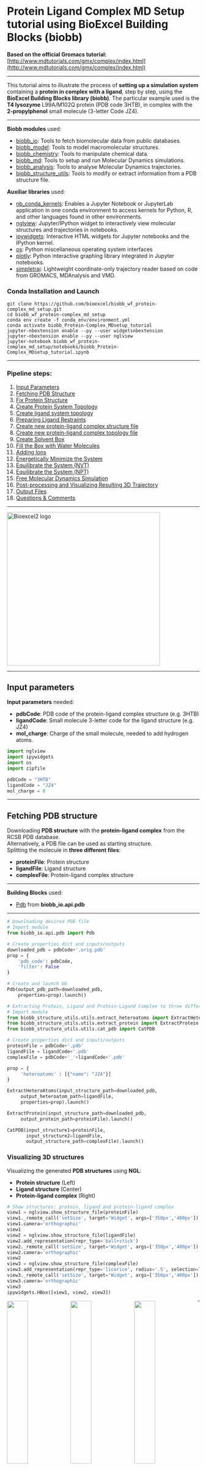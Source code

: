 
# Protein Ligand Complex MD Setup tutorial using BioExcel Building Blocks (biobb)
**Based on the official Gromacs tutorial:** [http://www.mdtutorials.com/gmx/complex/index.html](http://www.mdtutorials.com/gmx/complex/index.html)
***
This tutorial aims to illustrate the process of **setting up a simulation system** containing a **protein in complex with a ligand**, step by step, using the **BioExcel Building Blocks library (biobb)**. The particular example used is the **T4 lysozyme** L99A/M102Q protein (PDB code 3HTB), in complex with the **2-propylphenol** small molecule (3-letter Code JZ4). 
***
**Biobb modules** used:

 - [biobb_io](https://github.com/bioexcel/biobb_io): Tools to fetch biomolecular data from public databases.
 - [biobb_model](https://github.com/bioexcel/biobb_model): Tools to model macromolecular structures.
 - [biobb_chemistry](https://github.com/bioexcel/biobb_chemistry): Tools to manipulate chemical data.
 - [biobb_md](https://github.com/bioexcel/biobb_md): Tools to setup and run Molecular Dynamics simulations.
 - [biobb_analysis](https://github.com/bioexcel/biobb_analysis): Tools to analyse Molecular Dynamics trajectories.
 - [biobb_structure_utils](https://github.com/bioexcel/biobb_structure_utils):  Tools to modify or extract information from a PDB structure file.
 
**Auxiliar libraries** used:

 - [nb_conda_kernels](https://github.com/Anaconda-Platform/nb_conda_kernels): Enables a Jupyter Notebook or JupyterLab application in one conda environment to access kernels for Python, R, and other languages found in other environments.
 - [nglview](http://nglviewer.org/#nglview): Jupyter/IPython widget to interactively view molecular structures and trajectories in notebooks.
 - [ipywidgets](https://github.com/jupyter-widgets/ipywidgets): Interactive HTML widgets for Jupyter notebooks and the IPython kernel.
 - [os](https://docs.python.org/3/library/os.html): Python miscellaneous operating system interfaces
 - [plotly](https://plot.ly/python/offline/): Python interactive graphing library integrated in Jupyter notebooks.
 - [simpletraj](https://github.com/arose/simpletraj): Lightweight coordinate-only trajectory reader based on code from GROMACS, MDAnalysis and VMD.


### Conda Installation and Launch

```console
git clone https://github.com/bioexcel/biobb_wf_protein-complex_md_setup.git
cd biobb_wf_protein-complex_md_setup
conda env create -f conda_env/environment.yml
conda activate biobb_Protein-Complex_MDsetup_tutorial
jupyter-nbextension enable --py --user widgetsnbextension
jupyter-nbextension enable --py --user nglview
jupyter-notebook biobb_wf_protein-complex_md_setup/notebooks/biobb_Protein-Complex_MDsetup_tutorial.ipynb
```

***
### Pipeline steps:
 1. [Input Parameters](#input)
 2. [Fetching PDB Structure](#fetch)
 3. [Fix Protein Structure](#fix)
 4. [Create Protein System Topology](#top)
 5. [Create ligand system topology](#ligtop)
 6. [Preparing Ligand Restraints](#restraints)
 7. [Create new protein-ligand complex structure file](#complex)
 8. [Create new protein-ligand complex topology file](#complextop)
 9. [Create Solvent Box](#box)
 10. [Fill the Box with Water Molecules](#water)
 11. [Adding Ions](#ions)
 12. [Energetically Minimize the System](#min)
 13. [Equilibrate the System (NVT)](#nvt)
 14. [Equilibrate the System (NPT)](#npt)
 15. [Free Molecular Dynamics Simulation](#free)
 16. [Post-processing and Visualizing Resulting 3D Trajectory](#post)
 17. [Output Files](#output)
 18. [Questions & Comments](#questions)
 
***
<img src="https://bioexcel.eu/wp-content/uploads/2019/04/Bioexcell_logo_1080px_transp.png" alt="Bioexcel2 logo"
    title="Bioexcel2 logo" width="400" />
***

<a id="input"></a>
## Input parameters
**Input parameters** needed:
 - **pdbCode**: PDB code of the protein-ligand complex structure (e.g. 3HTB)
 - **ligandCode**: Small molecule 3-letter code for the ligand structure (e.g. JZ4)
 - **mol_charge**: Charge of the small molecule, needed to add hydrogen atoms.


```python
import nglview
import ipywidgets
import os
import zipfile

pdbCode = "3HTB"
ligandCode = "JZ4"
mol_charge = 0
```

<a id="fetch"></a>
***
## Fetching PDB structure
Downloading **PDB structure** with the **protein-ligand complex** from the RCSB PDB database.<br>
Alternatively, a PDB file can be used as starting structure. <br>
Splitting the molecule in **three different files**: 
- **proteinFile**: Protein structure
- **ligandFile**: Ligand structure
- **complexFile**: Protein-ligand complex structure 

***
**Building Blocks** used:
 - [Pdb](https://biobb-io.readthedocs.io/en/latest/api.html#module-api.pdb) from **biobb_io.api.pdb**
***


```python
# Downloading desired PDB file 
# Import module
from biobb_io.api.pdb import Pdb

# Create properties dict and inputs/outputs
downloaded_pdb = pdbCode+'.orig.pdb'
prop = {
    'pdb_code': pdbCode,
    'filter': False
}

# Create and launch bb
Pdb(output_pdb_path=downloaded_pdb,
    properties=prop).launch()
```


```python
# Extracting Protein, Ligand and Protein-Ligand Complex to three different files
# Import module
from biobb_structure_utils.utils.extract_heteroatoms import ExtractHeteroAtoms
from biobb_structure_utils.utils.extract_protein import ExtractProtein
from biobb_structure_utils.utils.cat_pdb import CatPDB

# Create properties dict and inputs/outputs
proteinFile = pdbCode+'.pdb'
ligandFile = ligandCode+'.pdb'
complexFile = pdbCode+'_'+ligandCode+'.pdb'

prop = {
     'heteroatoms' : [{"name": "JZ4"}]
}

ExtractHeteroAtoms(input_structure_path=downloaded_pdb,
     output_heteroatom_path=ligandFile,
     properties=prop).launch()

ExtractProtein(input_structure_path=downloaded_pdb,
     output_protein_path=proteinFile).launch()

CatPDB(input_structure1=proteinFile,
       input_structure2=ligandFile,
       output_structure_path=complexFile).launch()
```

### Visualizing 3D structures
Visualizing the generated **PDB structures** using **NGL**:  
- **Protein structure** (Left)
- **Ligand structure** (Center)
- **Protein-ligand complex** (Right)  


```python
# Show structures: protein, ligand and protein-ligand complex
view1 = nglview.show_structure_file(proteinFile)
view1._remote_call('setSize', target='Widget', args=['350px','400px'])
view1.camera='orthographic'
view1
view2 = nglview.show_structure_file(ligandFile)
view2.add_representation(repr_type='ball+stick')
view2._remote_call('setSize', target='Widget', args=['350px','400px'])
view2.camera='orthographic'
view2
view3 = nglview.show_structure_file(complexFile)
view3.add_representation(repr_type='licorice', radius='.5', selection=ligandCode)
view3._remote_call('setSize', target='Widget', args=['350px','400px'])
view3.camera='orthographic'
view3
ipywidgets.HBox([view1, view2, view3])
```


<img style='float:left;width:33%' src='_static/ngl1.png'></img><img style='float:left;width:33%' src='_static/ngl2.png'></img><img style='float:left;width:33%' src='_static/ngl3.png'></img>



<a id="fix"></a>
***
## Fix protein structure
**Checking** and **fixing** (if needed) the protein structure:<br>
- **Modeling** **missing side-chain atoms**, modifying incorrect **amide assignments**, choosing **alternative locations**.<br>
- **Checking** for missing **backbone atoms**, **heteroatoms**, **modified residues** and possible **atomic clashes**.

***
**Building Blocks** used:
 - [FixSideChain](https://biobb-model.readthedocs.io/en/latest/model.html#module-model.fix_side_chain) from **biobb_model.model.fix_side_chain**
***


```python
# Check & Fix Protein Structure
# Import module
from biobb_model.model.fix_side_chain import FixSideChain

# Create prop dict and inputs/outputs
fixed_pdb = pdbCode+'_fixed.pdb'

# Create and launch bb
FixSideChain(input_pdb_path=proteinFile,
             output_pdb_path=fixed_pdb).launch()
```

<a id="top"></a>
***
## Create protein system topology
**Building GROMACS topology** corresponding to the protein structure.<br>
Force field used in this tutorial is [**amber99sb-ildn**](https://dx.doi.org/10.1002%2Fprot.22711): AMBER **parm99** force field with **corrections on backbone** (sb) and **side-chain torsion potentials** (ildn). Water molecules type used in this tutorial is [**spc/e**](https://pubs.acs.org/doi/abs/10.1021/j100308a038).<br>
Adding **hydrogen atoms** if missing. Automatically identifying **disulfide bridges**. <br>

Generating two output files: 
- **GROMACS structure** (gro file)
- **GROMACS topology** ZIP compressed file containing:
    - *GROMACS topology top file* (top file)
    - *GROMACS position restraint file/s* (itp file/s)
***
**Building Blocks** used:
 - [Pdb2gmx](https://biobb-md.readthedocs.io/en/latest/gromacs.html#module-gromacs.pdb2gmx) from **biobb_md.gromacs.pdb2gmx**
***


```python
# Create Protein system topology
# Import module
from biobb_md.gromacs.pdb2gmx import Pdb2gmx

# Create inputs/outputs
output_pdb2gmx_gro = pdbCode+'_pdb2gmx.gro'
output_pdb2gmx_top_zip = pdbCode+'_pdb2gmx_top.zip'
prop = {
    'force_field' : 'amber99sb-ildn',
    'water_type': 'spce'
}

# Create and launch bb
Pdb2gmx(input_pdb_path=fixed_pdb,
        output_gro_path=output_pdb2gmx_gro,
        output_top_zip_path=output_pdb2gmx_top_zip,
        properties=prop).launch()
```

<a id="ligtop"></a>
***
## Create ligand system topology
**Building GROMACS topology** corresponding to the ligand structure.<br>
Force field used in this tutorial step is **amberGAFF**: [General AMBER Force Field](http://ambermd.org/antechamber/gaff.html), designed for rational drug design.<br>
- [Step 1](#ligandTopologyStep1): Add **hydrogen atoms** if missing.
- [Step 2](#ligandTopologyStep2): **Energetically minimize the system** with the new hydrogen atoms. 
- [Step 3](#ligandTopologyStep3): Generate **ligand topology** (parameters). 
***
**Building Blocks** used:
 - [ReduceAddHydrogens](https://biobb-chemistry.readthedocs.io/en/latest/ambertools.html#module-ambertools.reduce_add_hydrogens) from **biobb_chemistry.ambertools.reduce_add_hydrogens**
 - [BabelMinimize](https://biobb-chemistry.readthedocs.io/en/latest/babelm.html#module-babelm.babel_minimize) from **biobb_chemistry.babelm.babel_minimize** 
 - [AcpypeParamsGMX](https://biobb-chemistry.readthedocs.io/en/latest/acpype.html#module-acpype.acpype_params_gmx) from **biobb_chemistry.acpype.acpype_params_gmx** 
***

<a id="ligandTopologyStep1"></a>
### Step 1: Add **hydrogen atoms**


```python
# Create Ligand system topology, STEP 1
# Reduce_add_hydrogens: add Hydrogen atoms to a small molecule (using Reduce tool from Ambertools package)
# Import module
from biobb_chemistry.ambertools.reduce_add_hydrogens import ReduceAddHydrogens

# Create prop dict and inputs/outputs
output_reduce_h = ligandCode+'.reduce.H.pdb' 
prop = {
    'nuclear' : 'true'
}

# Create and launch bb
ReduceAddHydrogens(input_path=ligandFile,
                   output_path=output_reduce_h,
                   properties=prop).launch()

```

<a id="ligandTopologyStep2"></a>
### Step 2: **Energetically minimize the system** with the new hydrogen atoms. 


```python
# Create Ligand system topology, STEP 2
# Babel_minimize: Structure energy minimization of a small molecule after being modified adding hydrogen atoms
# Import module
from biobb_chemistry.babelm.babel_minimize import BabelMinimize

# Create prop dict and inputs/outputs
output_babel_min = ligandCode+'.H.min.mol2'                              
prop = {
    'method' : 'sd',
    'criteria' : '1e-10',
    'force_field' : 'GAFF'
}


# Create and launch bb
BabelMinimize(input_path=output_reduce_h,
              output_path=output_babel_min,
              properties=prop).launch()
```

### Visualizing 3D structures
Visualizing the small molecule generated **PDB structures** using **NGL**:  
- **Original Ligand Structure** (Left)
- **Ligand Structure with hydrogen atoms added** (with Reduce program) (Center)
- **Ligand Structure with hydrogen atoms added** (with Reduce program), **energy minimized** (with Open Babel) (Right) 


```python
# Show different structures generated (for comparison)

view1 = nglview.show_structure_file(ligandFile)
view1.add_representation(repr_type='ball+stick')
view1._remote_call('setSize', target='Widget', args=['350px','400px'])
view1.camera='orthographic'
view1
view2 = nglview.show_structure_file(output_reduce_h)
view2.add_representation(repr_type='ball+stick')
view2._remote_call('setSize', target='Widget', args=['350px','400px'])
view2.camera='orthographic'
view2
view3 = nglview.show_structure_file(output_babel_min)
view3.add_representation(repr_type='ball+stick')
view3._remote_call('setSize', target='Widget', args=['350px','400px'])
view3.camera='orthographic'
view3
ipywidgets.HBox([view1, view2, view3])
```


<img style='float:left;width:33%' src='_static/ngl4.png'></img><img style='float:left;width:33%' src='_static/ngl5.png'></img><img style='float:left;width:33%' src='_static/ngl6.png'></img>



<a id="ligandTopologyStep3"></a>
### Step 3: Generate **ligand topology** (parameters).


```python
# Create Ligand system topology, STEP 3
# Acpype_params_gmx: Generation of topologies for GROMACS with ACPype
# Import module
from biobb_chemistry.acpype.acpype_params_gmx import AcpypeParamsGMX

# Create prop dict and inputs/outputs
output_acpype_gro = ligandCode+'params.gro'
output_acpype_itp = ligandCode+'params.itp'
output_acpype_top = ligandCode+'params.top'
output_acpype = ligandCode+'params'
prop = {
    'basename' : output_acpype,
    'charge' : mol_charge
}

# Create and launch bb
AcpypeParamsGMX(input_path=output_babel_min, 
                output_path_gro=output_acpype_gro,
                output_path_itp=output_acpype_itp,
                output_path_top=output_acpype_top,
                properties=prop).launch()
```

<a id="restraints"></a>
***
## Preparing Ligand Restraints
In subsequent steps of the pipeline, such as the equilibration stages of the **protein-ligand complex** system, it is recommended to apply some **restraints** to the small molecule, to avoid a possible change in position due to protein repulsion. **Position restraints** will be applied to the ligand, using a **force constant of 1000 KJ/mol\*nm^2** on the three coordinates: x, y and z. In this steps the **restriction files** will be created and integrated in the **ligand topology**.
- [Step 1](#restraintsStep1): Creating an index file with a new group including just the **small molecule heavy atoms**.
- [Step 2](#restraintsStep2): Generating the **position restraints** file.
***
**Building Blocks** used:
 - [MakeNdx](https://biobb-md.readthedocs.io/en/latest/gromacs.html#module-gromacs.make_ndx) from **biobb_md.gromacs.make_ndx** 
 - [Genrestr](https://biobb-md.readthedocs.io/en/latest/gromacs.html#module-gromacs.genrestr) from **biobb_md.gromacs.genrestr** 
***

<a id="restraintsStep1"></a>
### Step 1: Creating an index file for the small molecule heavy atoms


```python
# MakeNdx: Creating index file with a new group (small molecule heavy atoms)
from biobb_md.gromacs.make_ndx import MakeNdx

# Create prop dict and inputs/outputs
output_ligand_ndx = ligandCode+'_index.ndx'
prop = {
    'selection': "0 & ! a H*"
}

# Create and launch bb
MakeNdx(input_structure_path=output_acpype_gro,
        output_ndx_path=output_ligand_ndx,
        properties=prop).launch()
```

<a id="restraintsStep2"></a>
### Step 2: Generating the position restraints file


```python
# Genrestr: Generating the position restraints file
from biobb_md.gromacs.genrestr import Genrestr

# Create prop dict and inputs/outputs
output_restraints_top = ligandCode+'_posres.itp'
prop = {
    'force_constants': "1000 1000 1000",
    'restrained_group': "System"
}

# Create and launch bb
Genrestr(input_structure_path=output_acpype_gro,
         input_ndx_path=output_ligand_ndx,
         output_itp_path=output_restraints_top,
         properties=prop).launch()
```

<a id="complex"></a>
***
## Create new protein-ligand complex structure file
Building new **protein-ligand complex** PDB file with:
- The new **protein system** with fixed problems from *Fix Protein Structure* step and hydrogens atoms added from *Create Protein System Topology* step.
- The new **ligand system** with hydrogens atoms added from *Create Ligand System Topology* step. 

This new structure is needed for **GROMACS** as it is **force field-compliant**, it **has all the new hydrogen atoms**, and the **atom names are matching the newly generated protein and ligand topologies**.
***
**Building Blocks** used:
 - [GMXTrjConvStr](https://biobb-analysis.readthedocs.io/en/latest/gromacs.html#module-gromacs.gmx_trjconv_str) from **biobb_analysis.gromacs.gmx_trjconv_str**
***


```python
# biobb analysis module
from biobb_analysis.gromacs.gmx_trjconv_str import GMXTrjConvStr
from biobb_structure_utils.utils.cat_pdb import CatPDB

# Convert gro (with hydrogens) to pdb (PROTEIN)
proteinFile_H = pdbCode+'_'+ligandCode+'_complex_H.pdb'
prop = {
    'selection' : 'System'
}

# Create and launch bb
GMXTrjConvStr(input_structure_path=output_pdb2gmx_gro,
              input_top_path=output_pdb2gmx_gro,
              output_str_path=proteinFile_H, 
              properties=prop).launch()

# Convert gro (with hydrogens) to pdb (LIGAND)
ligandFile_H = ligandCode+'_complex_H.pdb'
prop = {
    'selection' : 'System'
}

# Create and launch bb
GMXTrjConvStr(input_structure_path=output_acpype_gro,
              input_top_path=output_acpype_gro,
              output_str_path=ligandFile_H, 
              properties=prop).launch()


# Concatenating both PDB files: Protein + Ligand
complexFile_H = pdbCode+'_'+ligandCode+'_H.pdb'

# Create and launch bb
CatPDB(input_structure1=proteinFile_H,
       input_structure2=ligandFile_H,
       output_structure_path=complexFile_H).launch()
```

<a id="complextop"></a>
***
## Create new protein-ligand complex topology file
Building new **protein-ligand complex** GROMACS topology file with:
- The new **protein system** topology generated from *Create Protein System Topology* step.
- The new **ligand system** topology generated from *Create Ligand System Topology* step. 

NOTE: From this point on, the **protein-ligand complex structure and topology** generated can be used in a regular MD setup.
***
**Building Blocks** used:
 - [AppendLigand](https://biobb-md.readthedocs.io/en/latest/modules.html) from **biobb_md.gromacs_extra.append_ligand**  (NOTE: link should be updated with the documentation)
***


```python
# AppendLigand: Append a ligand to a GROMACS topology
# Import module
from biobb_md.gromacs_extra.append_ligand import AppendLigand

# Create prop dict and inputs/outputs
output_complex_top = pdbCode+'_'+ligandCode+'_complex.top.zip'

posresifdef = "POSRES_"+ligandCode.upper()
prop = {
    'posres_name': posresifdef
}

# Create and launch bb
AppendLigand(input_top_zip_path=output_pdb2gmx_top_zip,
             input_posres_itp_path=output_restraints_top,
             input_itp_path=output_acpype_itp, 
             output_top_zip_path=output_complex_top,
             properties=prop).launch()
```

<a id="box"></a>
***
## Create solvent box
Define the unit cell for the **protein-ligand complex** to fill it with water molecules.<br>
**Truncated octahedron** box is used for the unit cell. This box type is the one which best reflects the geometry of the solute/protein, in this case a **globular protein**, as it approximates a sphere. It is also convenient for the computational point of view, as it accumulates **less water molecules at the corners**, reducing the final number of water molecules in the system and making the simulation run faster.<br> A **protein to box** distance of **0.8 nm** is used, and the protein is **centered in the box**.  

***
**Building Blocks** used:
 - [Editconf](https://biobb-md.readthedocs.io/en/latest/gromacs.html#module-gromacs.editconf) from **biobb_md.gromacs.editconf** 
***


```python
# Editconf: Create solvent box
# Import module
from biobb_md.gromacs.editconf import Editconf

# Create prop dict and inputs/outputs
output_editconf_gro = pdbCode+'_'+ligandCode+'_complex_editconf.gro'

prop = {
    'box_type': 'octahedron',
    'distance_to_molecule': 0.8
}

# Create and launch bb
Editconf(input_gro_path=complexFile_H, 
         output_gro_path=output_editconf_gro,
         properties=prop).launch()
```

<a id="water"></a>
***
## Fill the box with water molecules
Fill the unit cell for the **protein-ligand complex** with water molecules.<br>
The solvent type used is the default **Simple Point Charge water (SPC)**, a generic equilibrated 3-point solvent model. 

***
**Building Blocks** used:
 - [Solvate](https://biobb-md.readthedocs.io/en/latest/gromacs.html#module-gromacs.solvate) from **biobb_md.gromacs.solvate** 
***


```python
# Solvate: Fill the box with water molecules
from biobb_md.gromacs.solvate import Solvate

# Create prop dict and inputs/outputs
output_solvate_gro = pdbCode+'_'+ligandCode+'_solvate.gro'
output_solvate_top_zip = pdbCode+'_'+ligandCode+'_solvate_top.zip'

# Create and launch bb
Solvate(input_solute_gro_path=output_editconf_gro,
        output_gro_path=output_solvate_gro,
        input_top_zip_path=output_complex_top,
        output_top_zip_path=output_solvate_top_zip).launch()
```

### Visualizing 3D structure
Visualizing the **protein-ligand complex** with the newly added **solvent box** using **NGL**<br>
Note the **octahedral box** filled with **water molecules** surrounding the **protein structure**, which is **centered** right in the middle of the box.


```python
#Show protein
view = nglview.show_structure_file(output_solvate_gro)
view.clear_representations()
view.add_representation(repr_type='cartoon', selection='protein', color='sstruc')
view.add_representation(repr_type='licorice', radius='.5', selection=ligandCode)
view.add_representation(repr_type='line', linewidth='1', selection='SOL', opacity='.3')
view._remote_call('setSize', target='Widget', args=['','600px'])
view.camera='orthographic'
view
```


<img src='_static/ngl7.png'></img>



<a id="ions"></a>
***
## Adding ions
Add ions to neutralize the **protein-ligand complex** and reach a desired ionic concentration.
- [Step 1](#ionsStep1): Creating portable binary run file for ion generation
- [Step 2](#ionsStep2): Adding ions to **neutralize** the system and reach a **0.05 molar ionic concentration**
***
**Building Blocks** used:
 - [Grompp](https://biobb-md.readthedocs.io/en/latest/gromacs.html#module-gromacs.grompp) from **biobb_md.gromacs.grompp** 
 - [Genion](https://biobb-md.readthedocs.io/en/latest/gromacs.html#module-gromacs.genion) from **biobb_md.gromacs.genion** 
***

<a id="ionsStep1"></a>
### Step 1: Creating portable binary run file for ion generation


```python
# Grompp: Creating portable binary run file for ion generation
from biobb_md.gromacs.grompp import Grompp

# Create prop dict and inputs/outputs
prop = {
    'mdp':{
        'nsteps':'5000'
    },
    'simulation_type':'minimization'
}
output_gppion_tpr = pdbCode+'_'+ligandCode+'_complex_gppion.tpr'

# Create and launch bb
Grompp(input_gro_path=output_solvate_gro,
       input_top_zip_path=output_solvate_top_zip, 
       output_tpr_path=output_gppion_tpr,
       properties=prop).launch()
```

<a id="ionsStep2"></a>
### Step 2: Adding ions to neutralize the system and reach a 0.05 molar concentration
Replace **solvent molecules** with **ions** to **neutralize** the system and reaching a **0.05 molar ionic concentration**


```python
# Genion: Adding ions to reach a 0.05 molar concentration
from biobb_md.gromacs.genion import Genion

# Create prop dict and inputs/outputs
prop={
    'neutral':True,
    'concentration':0.05
}
output_genion_gro = pdbCode+'_'+ligandCode+'_genion.gro'
output_genion_top_zip = pdbCode+'_'+ligandCode+'_genion_top.zip'

# Create and launch bb
Genion(input_tpr_path=output_gppion_tpr,
       output_gro_path=output_genion_gro, 
       input_top_zip_path=output_solvate_top_zip,
       output_top_zip_path=output_genion_top_zip, 
       properties=prop).launch()
```

### Visualizing 3D structure
Visualizing the **protein-ligand complex** with the newly added **ionic concentration** using **NGL**


```python
#Show protein
view = nglview.show_structure_file(output_genion_gro)
view.clear_representations()
view.add_representation(repr_type='cartoon', selection='protein', color='sstruc')
view.add_representation(repr_type='licorice', radius='.5', selection=ligandCode)
view.add_representation(repr_type='ball+stick', selection='NA')
view.add_representation(repr_type='ball+stick', selection='CL')
view._remote_call('setSize', target='Widget', args=['','600px'])
view.camera='orthographic'
view
```


<img src='_static/ngl8.png'></img>



<a id="min"></a>
***
## Energetically minimize the system
Energetically minimize the **protein-ligand complex** till reaching a desired potential energy.
- [Step 1](#emStep1): Creating portable binary run file for energy minimization
- [Step 2](#emStep2): Energetically minimize the **protein-ligand complex** till reaching a force of 500 kJ mol-1 nm-1.
- [Step 3](#emStep3): Checking **energy minimization** results. Plotting energy by time during the **minimization** process.
***
**Building Blocks** used:
 - [Grompp](https://biobb-md.readthedocs.io/en/latest/gromacs.html#module-gromacs.grompp) from **biobb_md.gromacs.grompp** 
 - [Mdrun](https://biobb-md.readthedocs.io/en/latest/gromacs.html#module-gromacs.mdrun) from **biobb_md.gromacs.mdrun** 
 - [GMXEnergy](https://biobb-analysis.readthedocs.io/en/latest/gromacs.html#module-gromacs.gmx_energy) from **biobb_analysis.gromacs.gmx_energy** 
***

<a id="emStep1"></a>
### Step 1: Creating portable binary run file for energy minimization
Method used to run the **energy minimization** is a **steepest descent**, with a **maximum force of 500 KJ/mol\*nm^2**, and a minimization **step size of 1fs**. The **maximum number of steps** to perform if the maximum force is not reached is **5,000 steps**. 


```python
# Grompp: Creating portable binary run file for mdrun
from biobb_md.gromacs.grompp import Grompp

# Create prop dict and inputs/outputs
prop = {
    'mdp':{
        'nsteps':'5000',
        'emstep': 0.01,
        'emtol':'500'
    },
    'simulation_type':'minimization'
}
output_gppmin_tpr = pdbCode+'_'+ligandCode+'_gppmin.tpr'

# Create and launch bb
Grompp(input_gro_path=output_genion_gro,
       input_top_zip_path=output_genion_top_zip,
       output_tpr_path=output_gppmin_tpr,
       properties=prop).launch()
```

<a id="emStep2"></a>
### Step 2: Running Energy Minimization
Running **energy minimization** using the **tpr file** generated in the previous step.


```python
# Mdrun: Running minimization
from biobb_md.gromacs.mdrun import Mdrun

# Create prop dict and inputs/outputs
output_min_trr = pdbCode+'_'+ligandCode+'_min.trr'
output_min_gro = pdbCode+'_'+ligandCode+'_min.gro'
output_min_edr = pdbCode+'_'+ligandCode+'_min.edr'
output_min_log = pdbCode+'_'+ligandCode+'_min.log'

# Create and launch bb
Mdrun(input_tpr_path=output_gppmin_tpr,
      output_trr_path=output_min_trr, 
      output_gro_path=output_min_gro,
      output_edr_path=output_min_edr, 
      output_log_path=output_min_log).launch()
```

<a id="emStep3"></a>
### Step 3: Checking Energy Minimization results
Checking **energy minimization** results. Plotting **potential energy** by time during the minimization process. 


```python
# GMXEnergy: Getting system energy by time  
from biobb_analysis.gromacs.gmx_energy import GMXEnergy

# Create prop dict and inputs/outputs
output_min_ene_xvg = pdbCode+'_'+ligandCode+'_min_ene.xvg'
prop = {
    'terms':  ["Potential"]
}

# Create and launch bb
GMXEnergy(input_energy_path=output_min_edr, 
          output_xvg_path=output_min_ene_xvg, 
          properties=prop).launch()
```


```python
import plotly
import plotly.graph_objs as go

#Read data from file and filter energy values higher than 1000 Kj/mol^-1
with open(output_min_ene_xvg,'r') as energy_file:
    x,y = map(
        list,
        zip(*[
            (float(line.split()[0]),float(line.split()[1]))
            for line in energy_file 
            if not line.startswith(("#","@")) 
            if float(line.split()[1]) < 1000 
        ])
    )

plotly.offline.init_notebook_mode(connected=True)

fig = ({
    "data": [go.Scatter(x=x, y=y)],
    "layout": go.Layout(title="Energy Minimization",
                        xaxis=dict(title = "Energy Minimization Step"),
                        yaxis=dict(title = "Potential Energy KJ/mol-1")
                       )
})

plotly.offline.iplot(fig)
```


<img src='_static/fig1.png'></img>



<a id="nvt"></a>
***
## Equilibrate the system (NVT)
Equilibrate the **protein-ligand complex** system in NVT ensemble (constant Number of particles, Volume and Temperature). To avoid temperature coupling problems, a new *"system"* group will be created including the **protein** + the **ligand** to be assigned to a single thermostatting group.

- [Step 1](#eqNVTStep1): Creating an index file with a new group including the **protein-ligand complex**.
- [Step 2](#eqNVTStep3): Creating portable binary run file for system equilibration
- [Step 3](#eqNVTStep3): Equilibrate the **protein-ligand complex** with NVT ensemble.
- [Step 4](#eqNVTStep4): Checking **NVT Equilibration** results. Plotting **system temperature** by time during the **NVT equilibration** process. 
***
**Building Blocks** used:
- [MakeNdx](https://biobb-md.readthedocs.io/en/latest/gromacs.html#module-gromacs.make_ndx) from **biobb_md.gromacs.make_ndx** 
- [Grompp](https://biobb-md.readthedocs.io/en/latest/gromacs.html#module-gromacs.grompp) from **biobb_md.gromacs.grompp** 
- [Mdrun](https://biobb-md.readthedocs.io/en/latest/gromacs.html#module-gromacs.mdrun) from **biobb_md.gromacs.mdrun** 
- [GMXEnergy](https://biobb-analysis.readthedocs.io/en/latest/gromacs.html#module-gromacs.gmx_energy) from **biobb_analysis.gromacs.gmx_energy** 
***

<a id="eqNVTStep1"></a>
### Step 1: Creating an index file with a new group including the **protein-ligand complex**


```python
# MakeNdx: Creating index file with a new group (protein-ligand complex)
from biobb_md.gromacs.make_ndx import MakeNdx

# Create prop dict and inputs/outputs
output_complex_ndx = pdbCode+'_'+ligandCode+'_index.ndx'
prop = {
    #'selection': "\\\"Protein\\\"|\\\"" + ligandCode + "\\\""
    'selection': "\\\"Protein\\\"|\\\"Other\\\"" 
}

# Create and launch bb
MakeNdx(input_structure_path=output_min_gro,
        output_ndx_path=output_complex_ndx,
        properties=prop).launch()
```

<a id="eqNVTStep2"></a>
### Step 2: Creating portable binary run file for system equilibration (NVT)
Note that for the purposes of temperature coupling, the **protein-ligand complex** (*Protein_Other*) is considered as a single entity.


```python
# Grompp: Creating portable binary run file for NVT System Equilibration
from biobb_md.gromacs.grompp import Grompp

# Create prop dict and inputs/outputs
output_gppnvt_tpr = pdbCode+'_'+ligandCode+'gppnvt.tpr'
prop = {
    'mdp':{
        'nsteps':'5000',
        'tc-grps': 'Protein_Other Water_and_ions',
        'Define': '-DPOSRES -D' + posresifdef
    },
    'simulation_type':'nvt'
}

# Create and launch bb
Grompp(input_gro_path=output_min_gro,
       input_top_zip_path=output_genion_top_zip,
       input_ndx_path=output_complex_ndx,
       output_tpr_path=output_gppnvt_tpr,
       properties=prop).launch()
```

<a id="eqNVTStep3"></a>
### Step 3: Running NVT equilibration


```python
# Mdrun: Running NVT System Equilibration 
from biobb_md.gromacs.mdrun import Mdrun

# Create prop dict and inputs/outputs
output_nvt_trr = pdbCode+'_'+ligandCode+'_nvt.trr'
output_nvt_gro = pdbCode+'_'+ligandCode+'_nvt.gro'
output_nvt_edr = pdbCode+'_'+ligandCode+'_nvt.edr'
output_nvt_log = pdbCode+'_'+ligandCode+'_nvt.log'
output_nvt_cpt = pdbCode+'_'+ligandCode+'_nvt.cpt'

# Create and launch bb
Mdrun(input_tpr_path=output_gppnvt_tpr,
      output_trr_path=output_nvt_trr,
      output_gro_path=output_nvt_gro,
      output_edr_path=output_nvt_edr,
      output_log_path=output_nvt_log,
      output_cpt_path=output_nvt_cpt).launch()
```

<a id="eqNVTStep4"></a>
### Step 4: Checking NVT Equilibration results
Checking **NVT Equilibration** results. Plotting **system temperature** by time during the NVT equilibration process. 


```python
# GMXEnergy: Getting system temperature by time during NVT Equilibration  
from biobb_analysis.gromacs.gmx_energy import GMXEnergy

# Create prop dict and inputs/outputs
output_nvt_temp_xvg = pdbCode+'_'+ligandCode+'_nvt_temp.xvg'
prop = {
    'terms':  ["Temperature"]
}

# Create and launch bb
GMXEnergy(input_energy_path=output_nvt_edr, 
          output_xvg_path=output_nvt_temp_xvg, 
          properties=prop).launch()
```


```python
import plotly
import plotly.graph_objs as go

# Read temperature data from file 
with open(output_nvt_temp_xvg,'r') as temperature_file:
    x,y = map(
        list,
        zip(*[
            (float(line.split()[0]),float(line.split()[1]))
            for line in temperature_file 
            if not line.startswith(("#","@")) 
        ])
    )

plotly.offline.init_notebook_mode(connected=True)

fig = ({
    "data": [go.Scatter(x=x, y=y)],
    "layout": go.Layout(title="Temperature during NVT Equilibration",
                        xaxis=dict(title = "Time (ps)"),
                        yaxis=dict(title = "Temperature (K)")
                       )
})

plotly.offline.iplot(fig)
```


<img src='_static/fig2.png'></img>



<a id="npt"></a>
***
## Equilibrate the system (NPT)
Equilibrate the **protein-ligand complex** system in NPT ensemble (constant Number of particles, Pressure and Temperature) .
- [Step 1](#eqNPTStep1): Creating portable binary run file for system equilibration
- [Step 2](#eqNPTStep2): Equilibrate the **protein-ligand complex** with NPT ensemble.
- [Step 3](#eqNPTStep3): Checking **NPT Equilibration** results. Plotting **system pressure and density** by time during the **NPT equilibration** process.
***
**Building Blocks** used:
 - [Grompp](https://biobb-md.readthedocs.io/en/latest/gromacs.html#module-gromacs.grompp) from **biobb_md.gromacs.grompp** 
 - [Mdrun](https://biobb-md.readthedocs.io/en/latest/gromacs.html#module-gromacs.mdrun) from **biobb_md.gromacs.mdrun** 
 - [GMXEnergy](https://biobb-analysis.readthedocs.io/en/latest/gromacs.html#module-gromacs.gmx_energy) from **biobb_analysis.gromacs.gmx_energy** 
***

<a id="eqNPTStep1"></a>
### Step 1: Creating portable binary run file for system equilibration (NPT)


```python
# Grompp: Creating portable binary run file for (NPT) System Equilibration
from biobb_md.gromacs.grompp import Grompp

# Create prop dict and inputs/outputs
output_gppnpt_tpr = pdbCode+'_'+ligandCode+'_gppnpt.tpr'
prop = {
    'mdp':{
        'nsteps':'5000',
        'tc-grps': 'Protein_Other Water_and_ions',
        'Define': '-DPOSRES -D' + posresifdef
    },
    'simulation_type':'npt'
}

# Create and launch bb
Grompp(input_gro_path=output_nvt_gro,
       input_top_zip_path=output_genion_top_zip,
       input_ndx_path=output_complex_ndx,
       output_tpr_path=output_gppnpt_tpr,
       input_cpt_path=output_nvt_cpt,
       properties=prop).launch()

```

<a id="eqNPTStep2"></a>
### Step 2: Running NPT equilibration


```python
# Mdrun: Running NPT System Equilibration
from biobb_md.gromacs.mdrun import Mdrun

# Create prop dict and inputs/outputs
output_npt_trr = pdbCode+'_'+ligandCode+'_npt.trr'
output_npt_gro = pdbCode+'_'+ligandCode+'_npt.gro'
output_npt_edr = pdbCode+'_'+ligandCode+'_npt.edr'
output_npt_log = pdbCode+'_'+ligandCode+'_npt.log'
output_npt_cpt = pdbCode+'_'+ligandCode+'_npt.cpt'

# Create and launch bb
Mdrun(input_tpr_path=output_gppnpt_tpr,
      output_trr_path=output_npt_trr,
      output_gro_path=output_npt_gro,
      output_edr_path=output_npt_edr,
      output_log_path=output_npt_log,
      output_cpt_path=output_npt_cpt).launch()
```

<a id="eqNPTStep3"></a>
### Step 3: Checking NPT Equilibration results
Checking **NPT Equilibration** results. Plotting **system pressure and density** by time during the **NPT equilibration** process. 


```python
# GMXEnergy: Getting system pressure and density by time during NPT Equilibration  
from biobb_analysis.gromacs.gmx_energy import GMXEnergy

# Create prop dict and inputs/outputs
output_npt_pd_xvg = pdbCode+'_'+ligandCode+'_npt_PD.xvg'
prop = {
    'terms':  ["Pressure","Density"]
}

# Create and launch bb
GMXEnergy(input_energy_path=output_npt_edr, 
          output_xvg_path=output_npt_pd_xvg, 
          properties=prop).launch()
```


```python
import plotly
from plotly import subplots
import plotly.graph_objs as go

# Read pressure and density data from file 
with open(output_npt_pd_xvg,'r') as pd_file:
    x,y,z = map(
        list,
        zip(*[
            (float(line.split()[0]),float(line.split()[1]),float(line.split()[2]))
            for line in pd_file 
            if not line.startswith(("#","@")) 
        ])
    )

plotly.offline.init_notebook_mode(connected=True)

trace1 = go.Scatter(
    x=x,y=y
)
trace2 = go.Scatter(
    x=x,y=z
)

fig = subplots.make_subplots(rows=1, cols=2, print_grid=False)

fig.append_trace(trace1, 1, 1)
fig.append_trace(trace2, 1, 2)

fig['layout']['xaxis1'].update(title='Time (ps)')
fig['layout']['xaxis2'].update(title='Time (ps)')
fig['layout']['yaxis1'].update(title='Pressure (bar)')
fig['layout']['yaxis2'].update(title='Density (Kg*m^-3)')

fig['layout'].update(title='Pressure and Density during NPT Equilibration')
fig['layout'].update(showlegend=False)

plotly.offline.iplot(fig)
```


<img src='_static/fig3.png'></img>



<a id="free"></a>
***
## Free Molecular Dynamics Simulation
Upon completion of the **two equilibration phases (NVT and NPT)**, the system is now well-equilibrated at the desired temperature and pressure. The **position restraints** can now be released. The last step of the **protein-ligand complex** MD setup is a short, **free MD simulation**, to ensure the robustness of the system. 
- [Step 1](#mdStep1): Creating portable binary run file to run a **free MD simulation**.
- [Step 2](#mdStep2): Run short MD simulation of the **protein-ligand complex**.
- [Step 3](#mdStep3): Checking results for the final step of the setup process, the **free MD run**. Plotting **Root Mean Square deviation (RMSd)** and **Radius of Gyration (Rgyr)** by time during the **free MD run** step. 
***
**Building Blocks** used:
 - [Grompp](https://biobb-md.readthedocs.io/en/latest/gromacs.html#module-gromacs.grompp) from **biobb_md.gromacs.grompp** 
 - [Mdrun](https://biobb-md.readthedocs.io/en/latest/gromacs.html#module-gromacs.mdrun) from **biobb_md.gromacs.mdrun** 
 - [GMXRms](https://biobb-analysis.readthedocs.io/en/latest/gromacs.html#module-gromacs.gmx_rms) from **biobb_analysis.gromacs.gmx_rms** 
 - [GMXRgyr](https://biobb-analysis.readthedocs.io/en/latest/gromacs.html#module-gromacs.gmx_rgyr) from **biobb_analysis.gromacs.gmx_rgyr** 
***

<a id="mdStep1"></a>
### Step 1: Creating portable binary run file to run a free MD simulation


```python
# Grompp: Creating portable binary run file for mdrun
from biobb_md.gromacs.grompp import Grompp

# Create prop dict and inputs/outputs
prop = {
    'mdp':{
        #'nsteps':'500000' # 1 ns (500,000 steps x 2fs per step)
        #'nsteps':'5000' # 10 ps (5,000 steps x 2fs per step)
        'nsteps':'25000' # 50 ps (25,000 steps x 2fs per step)
    },
    'simulation_type':'free'
}
output_gppmd_tpr = pdbCode+'_'+ligandCode + '_gppmd.tpr'

# Create and launch bb
Grompp(input_gro_path=output_npt_gro,
       input_top_zip_path=output_genion_top_zip,
       output_tpr_path=output_gppmd_tpr,
       input_cpt_path=output_npt_cpt,
       properties=prop).launch()
```

<a id="mdStep2"></a>
### Step 2: Running short free MD simulation


```python
# Mdrun: Running free dynamics
from biobb_md.gromacs.mdrun import Mdrun

# Create prop dict and inputs/outputs
output_md_trr = pdbCode+'_'+ligandCode+'_md.trr'
output_md_gro = pdbCode+'_'+ligandCode+'_md.gro'
output_md_edr = pdbCode+'_'+ligandCode+'_md.edr'
output_md_log = pdbCode+'_'+ligandCode+'_md.log'
output_md_cpt = pdbCode+'_'+ligandCode+'_md.cpt'

# Create and launch bb
Mdrun(input_tpr_path=output_gppmd_tpr,
      output_trr_path=output_md_trr,
      output_gro_path=output_md_gro,
      output_edr_path=output_md_edr,
      output_log_path=output_md_log,
      output_cpt_path=output_md_cpt).launch()
```

<a id="mdStep3"></a>
### Step 3: Checking free MD simulation results
Checking results for the final step of the setup process, the **free MD run**. Plotting **Root Mean Square deviation (RMSd)** and **Radius of Gyration (Rgyr)** by time during the **free MD run** step. **RMSd** against the **experimental structure** (input structure of the pipeline) and against the **minimized and equilibrated structure** (output structure of the NPT equilibration step).


```python
# GMXRms: Computing Root Mean Square deviation to analyse structural stability 
#         RMSd against minimized and equilibrated snapshot (backbone atoms)   

from biobb_analysis.gromacs.gmx_rms import GMXRms

# Create prop dict and inputs/outputs
output_rms_first = pdbCode+'_'+ligandCode+'_rms_first.xvg'
prop = {
    'selection':  'Backbone'
}

# Create and launch bb
GMXRms(input_structure_path=output_gppmd_tpr,
         input_traj_path=output_md_trr,
         output_xvg_path=output_rms_first, 
          properties=prop).launch()
```


```python
# GMXRms: Computing Root Mean Square deviation to analyse structural stability 
#         RMSd against experimental structure (backbone atoms)   

from biobb_analysis.gromacs.gmx_rms import GMXRms

# Create prop dict and inputs/outputs
output_rms_exp = pdbCode+'_'+ligandCode+'_rms_exp.xvg'
prop = {
    'selection':  'Backbone'
}

# Create and launch bb
GMXRms(input_structure_path=output_gppmin_tpr,
         input_traj_path=output_md_trr,
         output_xvg_path=output_rms_exp, 
          properties=prop).launch()
```


```python
import plotly
import plotly.graph_objs as go

# Read RMS vs first snapshot data from file 
with open(output_rms_first,'r') as rms_first_file:
    x,y = map(
        list,
        zip(*[
            (float(line.split()[0]),float(line.split()[1]))
            for line in rms_first_file 
            if not line.startswith(("#","@")) 
        ])
    )

# Read RMS vs experimental structure data from file 
with open(output_rms_exp,'r') as rms_exp_file:
    x2,y2 = map(
        list,
        zip(*[
            (float(line.split()[0]),float(line.split()[1]))
            for line in rms_exp_file
            if not line.startswith(("#","@")) 
        ])
    )
    
trace1 = go.Scatter(
    x = x,
    y = y,
    name = 'RMSd vs first'
)

trace2 = go.Scatter(
    x = x,
    y = y2,
    name = 'RMSd vs exp'
)

data = [trace1, trace2]

plotly.offline.init_notebook_mode(connected=True)

fig = ({
    "data": data,
    "layout": go.Layout(title="RMSd during free MD Simulation",
                        xaxis=dict(title = "Time (ps)"),
                        yaxis=dict(title = "RMSd (nm)")
                       )
})

plotly.offline.iplot(fig)

```


<img src='_static/fig4.png'></img>




```python
# GMXRgyr: Computing Radius of Gyration to measure the protein compactness during the free MD simulation 

from biobb_analysis.gromacs.gmx_rgyr import GMXRgyr

# Create prop dict and inputs/outputs
output_rgyr = pdbCode+'_'+ligandCode+'_rgyr.xvg'
prop = {
    'selection':  'Backbone'
}

# Create and launch bb
GMXRms(input_structure_path=output_gppmin_tpr,
         input_traj_path=output_md_trr,
         output_xvg_path=output_rgyr, 
          properties=prop).launch()
```


```python
import plotly
import plotly.graph_objs as go

# Read Rgyr data from file 
with open(output_rgyr,'r') as rgyr_file:
    x,y = map(
        list,
        zip(*[
            (float(line.split()[0]),float(line.split()[1]))
            for line in rgyr_file 
            if not line.startswith(("#","@")) 
        ])
    )

plotly.offline.init_notebook_mode(connected=True)

fig = ({
    "data": [go.Scatter(x=x, y=y)],
    "layout": go.Layout(title="Radius of Gyration",
                        xaxis=dict(title = "Time (ps)"),
                        yaxis=dict(title = "Rgyr (nm)")
                       )
})

plotly.offline.iplot(fig)
```


<img src='_static/fig5.png'></img>



<a id="post"></a>
***
## Post-processing and Visualizing resulting 3D trajectory
Post-processing and Visualizing the **protein-ligand complex system** MD setup **resulting trajectory** using **NGL**
- [Step 1](#ppStep1): *Imaging* the resulting trajectory, **stripping out water molecules and ions** and **correcting periodicity issues**.
- [Step 2](#ppStep2): Generating a *dry* structure, **removing water molecules and ions** from the final snapshot of the MD setup pipeline.
- [Step 3](#ppStep3): Visualizing the *imaged* trajectory using the *dry* structure as a **topology**. 
***
**Building Blocks** used:
 - [GMXImage](https://biobb-analysis.readthedocs.io/en/latest/gromacs.html#module-gromacs.gmx_image) from **biobb_analysis.gromacs.gmx_image** 
 - [GMXTrjConvStr](https://biobb-analysis.readthedocs.io/en/latest/gromacs.html#module-gromacs.gmx_trjconv_str) from **biobb_analysis.gromacs.gmx_trjconv_str** 
***

<a id="ppStep1"></a>
### Step 1: *Imaging* the resulting trajectory.
Stripping out **water molecules and ions** and **correcting periodicity issues**  


```python
# GMXImage: "Imaging" the resulting trajectory
#           Removing water molecules and ions from the resulting structure
from biobb_analysis.gromacs.gmx_image import GMXImage

# Create prop dict and inputs/outputs
output_imaged_traj = pdbCode+'_imaged_traj.trr'
prop = {
    'center_selection':  'Protein_Other',
    'output_selection': 'Protein_Other',
    'pbc' : 'mol',
    'center' : True
}

# Create and launch bb
GMXImage(input_traj_path=output_md_trr,
         input_top_path=output_gppmd_tpr,
         input_index_path=output_complex_ndx,
         output_traj_path=output_imaged_traj, 
          properties=prop).launch()
```

<a id="ppStep2"></a>
### Step 2: Generating the output *dry* structure.
**Removing water molecules and ions** from the resulting structure


```python
# GMXTrjConvStr: Converting and/or manipulating a structure
#                Removing water molecules and ions from the resulting structure
#                The "dry" structure will be used as a topology to visualize 
#                the "imaged dry" trajectory generated in the previous step.
from biobb_analysis.gromacs.gmx_trjconv_str import GMXTrjConvStr

# Create prop dict and inputs/outputs
output_dry_gro = pdbCode+'_md_dry.gro'
prop = {
    'selection':  'Protein_Other'
}

# Create and launch bb
GMXTrjConvStr(input_structure_path=output_md_gro,
         input_top_path=output_gppmd_tpr,
         input_index_path=output_complex_ndx,
         output_str_path=output_dry_gro, 
          properties=prop).launch()
```

<a id="ppStep3"></a>
### Step 3: Visualizing the generated dehydrated trajectory.
Using the **imaged trajectory** (output of the [Post-processing step 1](#ppStep1)) with the **dry structure** (output of the [Post-processing step 2](#ppStep2)) as a topology.


```python
# Show trajectory
#import simpletraj
view = nglview.show_simpletraj(nglview.SimpletrajTrajectory(output_imaged_traj, output_dry_gro), gui=True)
view
```


<img src='_static/trajectory.gif'></img>



<a id="output"></a>
## Output files

Important **Output files** generated:
 - 3HTB_JZ4_md.gro: **Final structure** (snapshot) of the MD setup protocol.
 - 3HTB_JZ4_md.trr: **Final trajectory** of the MD setup protocol.
 - 3HTB_JZ4_md.cpt: **Final checkpoint file**, with information about the state of the simulation. It can be used to **restart** or **continue** a MD simulation.
 - 3HTB_JZ4_gppmd.tpr: **Final tpr file**, GROMACS portable binary run input file. This file contains the starting structure of the **MD setup free MD simulation step**, together with the molecular topology and all the simulation parameters. It can be used to **extend** the simulation.
 - 3HTB_JZ4_genion_top.zip: **Final topology** of the MD system. It is a compressed zip file including a **topology file** (.top) and a set of auxiliar **include topology** files (.itp).

**Analysis** (MD setup check) output files generated:
 - 3HTB_JZ4_rms_first.xvg: **Root Mean Square deviation (RMSd)** against **minimized and equilibrated structure** of the final **free MD run step**.
 - 3HTB_JZ4_rms_exp.xvg: **Root Mean Square deviation (RMSd)** against **experimental structure** of the final **free MD run step**.
 - 3HTB_JZ4_rgyr.xvg: **Radius of Gyration** of the final **free MD run step** of the **setup pipeline**.
 
***
<a id="questions"></a>

## Questions & Comments

Questions, issues, suggestions and comments are really welcome!

* GitHub issues:
    * [https://github.com/bioexcel/biobb](https://github.com/bioexcel/biobb)

* BioExcel forum:
    * [https://ask.bioexcel.eu/c/BioExcel-Building-Blocks-library](https://ask.bioexcel.eu/c/BioExcel-Building-Blocks-library)